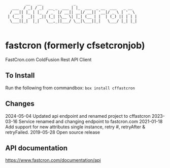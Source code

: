 ```
         __   __              _                           
   ___  / _| / _|  __ _  ___ | |_  ___  _ __  ___   _ __  
  / __|| |_ | |_  / _` |/ __|| __|/ __|| '__|/ _ \ | '_ \ 
 | (__ |  _||  _|| (_| |\__ \| |_| (__ | |  | (_) || | | |
  \___||_|  |_|   \__,_||___/ \__|\___||_|   \___/ |_| |_|
                                                          
```
# fastcron (formerly cfsetcronjob)
FastCron.com ColdFusion Rest API Client

## To Install
Run the following from commandbox:
`box install cffastcron`

## Changes
2024-05-04 Updated api endpoint and renamed project to cffastcron
2023-03-16 Service renamed and changing endpoint to fastcron.com
2021-01-18 Add support for new attributes single instance, retry #, retryAfter & retryFailed.
2019-05-28 Open source release

## API documentation
https://www.fastcron.com/documentation/api

